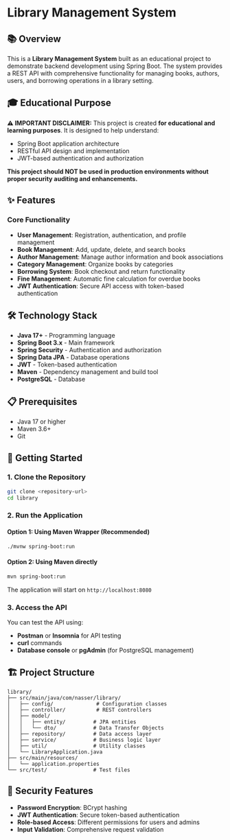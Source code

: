 # Library Management System

## 📚 Overview

This is a **Library Management System** built as an educational project to demonstrate backend development using Spring Boot. The system provides a REST API with comprehensive functionality for managing books, authors, users, and borrowing operations in a library setting.

## 🎓 Educational Purpose

**⚠️ IMPORTANT DISCLAIMER:**
This project is created **for educational and learning purposes**. It is designed to help understand:
- Spring Boot application architecture
- RESTful API design and implementation
- JWT-based authentication and authorization

**This project should NOT be used in production environments without proper security auditing and enhancements.**

## ✨ Features

### Core Functionality
- **User Management**: Registration, authentication, and profile management
- **Book Management**: Add, update, delete, and search books
- **Author Management**: Manage author information and book associations
- **Category Management**: Organize books by categories
- **Borrowing System**: Book checkout and return functionality
- **Fine Management**: Automatic fine calculation for overdue books
- **JWT Authentication**: Secure API access with token-based authentication


## 🛠️ Technology Stack

- **Java 17+** - Programming language
- **Spring Boot 3.x** - Main framework
- **Spring Security** - Authentication and authorization
- **Spring Data JPA** - Database operations
- **JWT** - Token-based authentication
- **Maven** - Dependency management and build tool
- **PostgreSQL** - Database

## 📋 Prerequisites

- Java 17 or higher
- Maven 3.6+
- Git

## 🚀 Getting Started

### 1. Clone the Repository
```bash
git clone <repository-url>
cd library
```

### 2. Run the Application

#### Option 1: Using Maven Wrapper (Recommended)
```bash
./mvnw spring-boot:run
```

#### Option 2: Using Maven directly
```bash
mvn spring-boot:run
```

The application will start on `http://localhost:8080`

### 3. Access the API
You can test the API using:
- **Postman** or **Insomnia** for API testing
- **curl** commands
- **Database console** or **pgAdmin** (for PostgreSQL management)


## 🏗️ Project Structure

```
library/
├── src/main/java/com/nasser/library/
│   ├── config/              # Configuration classes
│   ├── controller/          # REST controllers
│   ├── model/
│   │   ├── entity/         # JPA entities
│   │   └── dto/            # Data Transfer Objects
│   ├── repository/         # Data access layer
│   ├── service/            # Business logic layer
│   ├── util/               # Utility classes
│   └── LibraryApplication.java
├── src/main/resources/
│   └── application.properties
└── src/test/               # Test files
```

## 🔐 Security Features

- **Password Encryption**: BCrypt hashing
- **JWT Authentication**: Secure token-based authentication
- **Role-based Access**: Different permissions for users and admins
- **Input Validation**: Comprehensive request validation


